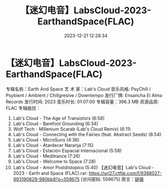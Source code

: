 ﻿---
title: 【迷幻电音】LabsCloud-2023-EarthandSpace(FLAC)
date: 2023-12-21 12:28:34
categories: 古典音乐、新世纪、纯音雅乐
tags: 纯音雅乐
---
# 【迷幻电音】LabsCloud-2023-EarthandSpace(FLAC)

专辑名称：Earth And Space
艺 术 家：Lab's Cloud
音乐风格: PsyChill / Psybient / Ambient / Chillgresive /
Downtempo
发行厂牌: Ensancha El Alma Records
发行时间: 2023
音乐时长: 01:07:00
专辑容量：396.3 MB
资源品质: FLAC
专辑曲目：
01. Lab's Cloud - The Age of Transistors (6:58)
02. Lab's Cloud - Barefoot Grounding (6:34)
03. Wolf Tech - Millenium Scarab (Lab's Cloud Remix) (6:11)
04. Lab's Cloud - Connecting with the Fairies (feat. Abstract
Seeds) (8:54)
05. Lab's Cloud - MicroSuns (4:36)
06. Lab's Cloud - Atardecer Naranja (7:15)
07. Lab's Cloud - Estación Espacial Internacional (5:58)
08. Lab's Cloud - Meditrance (7:26)
09. Lab's Cloud - Welcome to Space (7:28)
10. Lab's Cloud - Amor Postdistopico (5:40)
【迷幻电音】Lab's Cloud - 2023 - Earth and Space (FLAC).rar: https://url27.ctfile.com/f/9388027-993190829-980bb8?p=559675
(访问密码: 559675)
原文：[链接](https://blog.sina.com.cn/s/blog_1647c7e76010313yg.html)